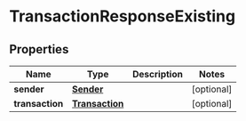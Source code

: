 
# TransactionResponseExisting

## Properties
Name | Type | Description | Notes
------------ | ------------- | ------------- | -------------
**sender** | [**Sender**](Sender.md) |  |  [optional]
**transaction** | [**Transaction**](Transaction.md) |  |  [optional]



